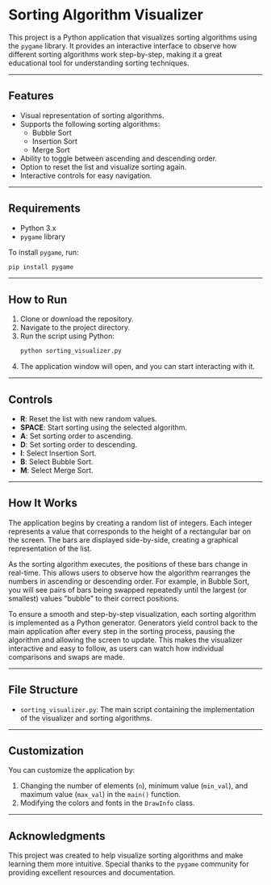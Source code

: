 # Sorting Algorithm Visualizer

This project is a Python application that visualizes sorting algorithms using the `pygame` library. It provides an interactive interface to observe how different sorting algorithms work step-by-step, making it a great educational tool for understanding sorting techniques.

---

## Features
- Visual representation of sorting algorithms.
- Supports the following sorting algorithms:
  - Bubble Sort
  - Insertion Sort
  - Merge Sort
- Ability to toggle between ascending and descending order.
- Option to reset the list and visualize sorting again.
- Interactive controls for easy navigation.

---

## Requirements
- Python 3.x
- `pygame` library

To install `pygame`, run:
```bash
pip install pygame
```

---

## How to Run
1. Clone or download the repository.
2. Navigate to the project directory.
3. Run the script using Python:
   ```bash
   python sorting_visualizer.py
   ```
4. The application window will open, and you can start interacting with it.

---

## Controls
- **R**: Reset the list with new random values.
- **SPACE**: Start sorting using the selected algorithm.
- **A**: Set sorting order to ascending.
- **D**: Set sorting order to descending.
- **I**: Select Insertion Sort.
- **B**: Select Bubble Sort.
- **M**: Select Merge Sort.

---

## How It Works
The application begins by creating a random list of integers. Each integer represents a value that corresponds to the height of a rectangular bar on the screen. The bars are displayed side-by-side, creating a graphical representation of the list.

As the sorting algorithm executes, the positions of these bars change in real-time. This allows users to observe how the algorithm rearranges the numbers in ascending or descending order. For example, in Bubble Sort, you will see pairs of bars being swapped repeatedly until the largest (or smallest) values "bubble" to their correct positions.

To ensure a smooth and step-by-step visualization, each sorting algorithm is implemented as a Python generator. Generators yield control back to the main application after every step in the sorting process, pausing the algorithm and allowing the screen to update. This makes the visualizer interactive and easy to follow, as users can watch how individual comparisons and swaps are made.

---

## File Structure
- `sorting_visualizer.py`: The main script containing the implementation of the visualizer and sorting algorithms.

---

## Customization
You can customize the application by:
1. Changing the number of elements (`n`), minimum value (`min_val`), and maximum value (`max_val`) in the `main()` function.
2. Modifying the colors and fonts in the `DrawInfo` class.

---

## Acknowledgments
This project was created to help visualize sorting algorithms and make learning them more intuitive. Special thanks to the `pygame` community for providing excellent resources and documentation.

